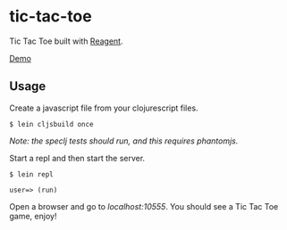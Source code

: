 # tic-tac-toe

Tic Tac Toe built with [Reagent](https://github.com/reagent-project/reagent).

[Demo](http://rc-tic-tac-toe.s3-website-us-west-1.amazonaws.com/)

## Usage

Create a javascript file from your clojurescript files.

```
$ lein cljsbuild once
```

*Note: the speclj tests should run, and this requires phantomjs.*

Start a repl and then start the server.

```
$ lein repl

user=> (run)
```

Open a browser and go to *localhost:10555*. You should see a Tic Tac Toe game, enjoy!
